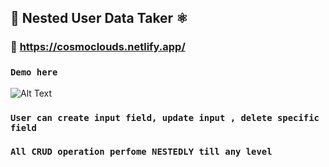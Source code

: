 ## 🚀 Nested User Data Taker ⚛

### 🔗 https://cosmoclouds.netlify.app/
### `Demo here`
![Alt Text](https://github.com/Alokkumarcse/cosmo-clouds-ui/blob/main/demo.gif)

### `User can create input field, update input , delete specific field`

### `All CRUD operation perfome NESTEDLY till any level`






